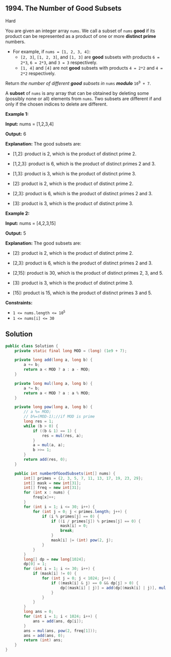 ## 1994\. The Number of Good Subsets

Hard

You are given an integer array `nums`. We call a subset of `nums` **good** if its product can be represented as a product of one or more **distinct prime** numbers.

*   For example, if `nums = [1, 2, 3, 4]`:
    *   `[2, 3]`, `[1, 2, 3]`, and `[1, 3]` are **good** subsets with products `6 = 2*3`, `6 = 2*3`, and `3 = 3` respectively.
    *   `[1, 4]` and `[4]` are not **good** subsets with products `4 = 2*2` and `4 = 2*2` respectively.

Return _the number of different **good** subsets in_ `nums` _**modulo**_ <code>10<sup>9</sup> + 7</code>.

A **subset** of `nums` is any array that can be obtained by deleting some (possibly none or all) elements from `nums`. Two subsets are different if and only if the chosen indices to delete are different.

**Example 1:**

**Input:** nums = [1,2,3,4]

**Output:** 6

**Explanation:** The good subsets are:

- [1,2]: product is 2, which is the product of distinct prime 2.

- [1,2,3]: product is 6, which is the product of distinct primes 2 and 3.

- [1,3]: product is 3, which is the product of distinct prime 3.

- [2]: product is 2, which is the product of distinct prime 2.

- [2,3]: product is 6, which is the product of distinct primes 2 and 3.

- [3]: product is 3, which is the product of distinct prime 3. 

**Example 2:**

**Input:** nums = [4,2,3,15]

**Output:** 5

**Explanation:** The good subsets are:

- [2]: product is 2, which is the product of distinct prime 2.

- [2,3]: product is 6, which is the product of distinct primes 2 and 3.

- [2,15]: product is 30, which is the product of distinct primes 2, 3, and 5.

- [3]: product is 3, which is the product of distinct prime 3.

- [15]: product is 15, which is the product of distinct primes 3 and 5. 

**Constraints:**

*   <code>1 <= nums.length <= 10<sup>5</sup></code>
*   `1 <= nums[i] <= 30`

## Solution

```java
public class Solution {
    private static final long MOD = (long) (1e9 + 7);

    private long add(long a, long b) {
        a += b;
        return a < MOD ? a : a - MOD;
    }

    private long mul(long a, long b) {
        a *= b;
        return a < MOD ? a : a % MOD;
    }

    private long pow(long a, long b) {
        // a %= MOD;
        // b%=(MOD-1);//if MOD is prime
        long res = 1;
        while (b > 0) {
            if ((b & 1) == 1) {
                res = mul(res, a);
            }
            a = mul(a, a);
            b >>= 1;
        }
        return add(res, 0);
    }

    public int numberOfGoodSubsets(int[] nums) {
        int[] primes = {2, 3, 5, 7, 11, 13, 17, 19, 23, 29};
        int[] mask = new int[31];
        int[] freq = new int[31];
        for (int x : nums) {
            freq[x]++;
        }
        for (int i = 1; i <= 30; i++) {
            for (int j = 0; j < primes.length; j++) {
                if (i % primes[j] == 0) {
                    if ((i / primes[j]) % primes[j] == 0) {
                        mask[i] = 0;
                        break;
                    }
                    mask[i] |= (int) pow(2, j);
                }
            }
        }
        long[] dp = new long[1024];
        dp[0] = 1;
        for (int i = 1; i <= 30; i++) {
            if (mask[i] != 0) {
                for (int j = 0; j < 1024; j++) {
                    if ((mask[i] & j) == 0 && dp[j] > 0) {
                        dp[(mask[i] | j)] = add(dp[(mask[i] | j)], mul(dp[j], freq[i]));
                    }
                }
            }
        }
        long ans = 0;
        for (int i = 1; i < 1024; i++) {
            ans = add(ans, dp[i]);
        }
        ans = mul(ans, pow(2, freq[1]));
        ans = add(ans, 0);
        return (int) ans;
    }
}
```